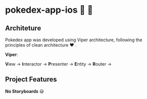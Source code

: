# pokedex-app-ios :iphone: :apple:

## **Architeture**

Pokedex app was developed using Viper architecture, following the principles of clean architecture :heart: .

**Viper**:

**V**iew ->
**I**nteractor ->
**P**resenter ->
**E**ntity ->
**R**outer ->

## Project Features

**No Storyboards** :smiley: